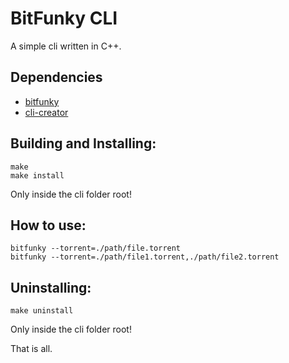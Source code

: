 # BitFunky CLI

A simple cli written in C++.

## Dependencies

- [bitfunky](https://github.com/Raisess/bitfunky)
- [cli-creator](https://github.com/Raisess/cli-creator)

## Building and Installing:

```shell
make
make install
```

Only inside the cli folder root!

## How to use:

```shell
bitfunky --torrent=./path/file.torrent
bitfunky --torrent=./path/file1.torrent,./path/file2.torrent
```

## Uninstalling:

```shell
make uninstall
```

Only inside the cli folder root!

That is all.

